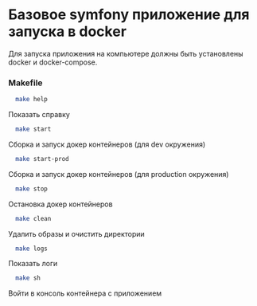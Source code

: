# Базовое symfony приложение для запуска в docker

Для запуска приложения на компьютере должны быть установлены docker и docker-compose.  

 ### Makefile

```bash
  make help
```
Показать справку  

```bash
  make start
```
Сборка и запуск докер контейнеров (для dev окружения)  

```bash
  make start-prod
```
Сборка и запуск докер контейнеров (для production окружения)  

```bash
  make stop
```
Остановка докер контейнеров  

```bash
  make clean
```
Удалить образы и очистить директории  

```bash
  make logs
```
Показать логи  

```bash
  make sh
```
Войти в консоль контейнера с приложением  
